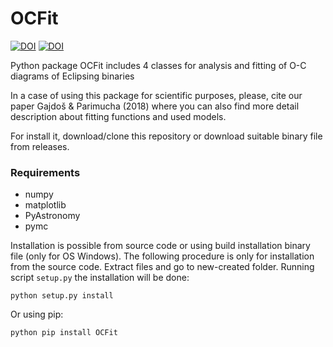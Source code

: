 # OCFit
[![DOI](https://zenodo.org/badge/56975408.svg)](https://zenodo.org/badge/latestdoi/56975408)
[![DOI](https://img.shields.io/badge/ascl-1901.002-blue.svg?colorB=262255)](http://ascl.net/1901.002)

Python package OCFit includes 4 classes for analysis and fitting of O-C diagrams of Eclipsing binaries

In a case of using this package for scientific purposes, please, cite our paper Gajdoš &
Parimucha (2018) where you can also find more detail description about fitting functions
and used models.

For install it, download/clone this repository or download suitable binary file from releases.

### Requirements
* numpy
* matplotlib
* PyAstronomy
* pymc

Installation is possible from source code or using build installation binary file (only for OS
Windows). The following procedure is only for installation from the source code. Extract
files and go to new-created folder. Running script ``setup.py`` the installation will be done:

``python setup.py install``

Or using pip:

``python pip install OCFit``

